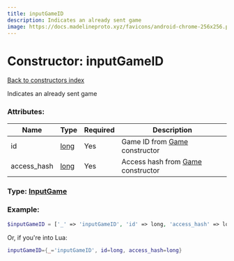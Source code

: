 ```yaml
---
title: inputGameID
description: Indicates an already sent game
image: https://docs.madelineproto.xyz/favicons/android-chrome-256x256.png
---
```

# Constructor: inputGameID  
[Back to constructors index](index.md)



Indicates an already sent game

### Attributes:

| Name     |    Type       | Required | Description |
|----------|---------------|----------|-------------|
|id|[long](../types/long.md) | Yes|Game ID from [Game](../types/Game.md) constructor|
|access\_hash|[long](../types/long.md) | Yes|Access hash from [Game](../types/Game.md) constructor|



### Type: [InputGame](../types/InputGame.md)


### Example:

```php
$inputGameID = ['_' => 'inputGameID', 'id' => long, 'access_hash' => long];
```  


Or, if you're into Lua:

```lua
inputGameID={_='inputGameID', id=long, access_hash=long}

```


